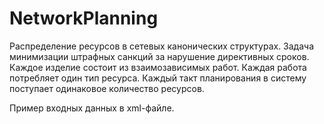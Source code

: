 # NetworkPlanning

Распределение ресурсов в сетевых канонических структурах. Задача минимизации штрафных санкций за нарушение директивных сроков.
Каждое изделие состоит из взаимозависимых работ. Каждая работа потребляет один тип ресурса. Каждый такт планирования в систему поступает одинаковое количество ресурсов.

Пример входных данных в xml-файле.
